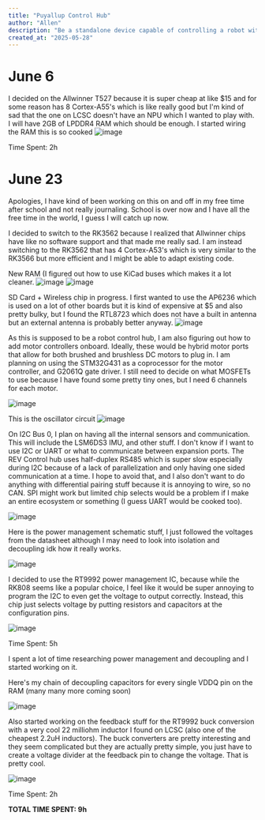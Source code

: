 ```yaml
---
title: "Puyallup Control Hub"
author: "Allen"
description: "Be a standalone device capable of controlling a robot with motors, sensors, cameras, etc"
created_at: "2025-05-28"
---
```

# June 6
I decided on the Allwinner T527 because it is super cheap at like $15 and for some reason has 8 Cortex-A55's which is like really good but I'm kind of sad that the one on LCSC doesn't have an NPU which I wanted to play with. I will have 2GB of LPDDR4 RAM which should be enough.
I started wiring the RAM this is so cooked
![image](https://github.com/user-attachments/assets/eff2913d-4ac9-4881-8673-a19fe9d45f2a)

Time Spent: 2h

# June 23
Apologies, I have kind of been working on this on and off in my free time after school and not really journaling. School is over now and I have all the free time in the world, I guess I will catch up now.

I decided to switch to the RK3562 because I realized that Allwinner chips have like no software support and that made me really sad. I am instead switching to the RK3562 that has 4 Cortex-A53's which is very similar to the RK3566 but more efficient and I might be able to adapt existing code. 

New RAM (I figured out how to use KiCad buses which makes it a lot cleaner.
![image](https://github.com/user-attachments/assets/cdecc7b6-11ce-475a-8bae-c0f415499f2d)
![image](https://github.com/user-attachments/assets/62661868-a07d-4bbf-af4c-dddd4659f48c)

SD Card + Wireless chip in progress. I first wanted to use the AP6236 which is used on a lot of other boards but it is kind of expensive at $5 and also pretty bulky, but I found the RTL8723 which does not have a built in antenna but an external antenna is probably better anyway.
![image](https://github.com/user-attachments/assets/26a7f900-00c9-4208-8d84-984b7cf6ce14)

As this is supposed to be a robot control hub, I am also figuring out how to add motor controllers onboard. Ideally, these would be hybrid motor ports that allow for both brushed and brushless DC motors to plug in. I am planning on using the STM32G431 as a coprocessor for the motor controller, and G2061Q gate driver. I still need to decide on what MOSFETs to use because I have found some pretty tiny ones, but I need 6 channels for each motor.

![image](https://github.com/user-attachments/assets/83e59d8d-cbdb-430c-aaa2-11d1681d9f50)

This is the oscillator circuit
![image](https://github.com/user-attachments/assets/9ca34551-c192-4c3d-ac54-1661ab96f6e9)

On I2C Bus 0, I plan on having all the internal sensors and communication. This will include the LSM6DS3 IMU, and other stuff. I don't know if I want to use I2C or UART or what to communicate between expansion ports. The REV Control hub uses half-duplex RS485 which is super slow especially during I2C because of a lack of parallelization and only having one sided communication at a time. I hope to avoid that, and I also don't want to do anything with differential pairing stuff because it is annoying to wire, so no CAN. SPI might work but limited chip selects would be a problem if I make an entire ecosystem or something (I guess UART would be cooked too).

![image](https://github.com/user-attachments/assets/ddb0c5f6-021b-4684-8897-b2a7376bbb87)

Here is the power management schematic stuff, I just followed the voltages from the datasheet although I may need to look into isolation and decoupling idk how it really works.

![image](https://github.com/user-attachments/assets/a847bed2-944d-4fa3-ab30-b0ba56bb7c40)

I decided to use the RT9992 power management IC, because while the RK808 seems like a popular choice, I feel like it would be super annoying to program the I2C to even get the voltage to output correctly. Instead, this chip just selects voltage by putting resistors and capacitors at the configuration pins.

![image](https://github.com/user-attachments/assets/f892bca9-d308-487b-bb61-a372d2a1e324)

Time Spent: 5h

I spent a lot of time researching power management and decoupling and I started working on it.

Here's my chain of decoupling capacitors for every single VDDQ pin on the RAM (many many more coming soon) 

![image](https://github.com/user-attachments/assets/a1504b5e-b6b5-476d-b270-9c7eb9104e16)

Also started working on the feedback stuff for the RT9992 buck conversion with a very cool 22 milliohm inductor I found on LCSC (also one of the cheapest 2.2uH inductors). The buck converters are pretty interesting and they seem complicated but they are actually pretty simple, you just have to create a voltage divider at the feedback pin to change the voltage. That is pretty cool.

![image](https://github.com/user-attachments/assets/a6fda9e8-c734-4aad-929f-4f7a6b896ccc)

Time Spent: 2h

**TOTAL TIME SPENT: 9h**
